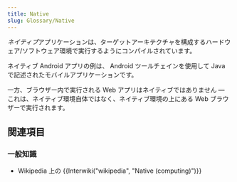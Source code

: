 ```yaml
---
title: Native
slug: Glossary/Native
---
```


*ネイティブ*アプリケーションは、ターゲットアーキテクチャを構成するハードウェア/ソフトウェア環境で実行するようにコンパイルされています。

ネイティブ Android アプリの例は、 Android ツールチェインを使用して Java で記述されたモバイルアプリケーションです。

一方、ブラウザー内で実行される Web アプリはネイティブではありません — これは、ネイティブ環境自体ではなく、ネイティブ環境の上にある Web ブラウザーで実行されます。

## 関連項目

### 一般知識

- Wikipedia 上の {{Interwiki("wikipedia", "Native (computing)")}}
